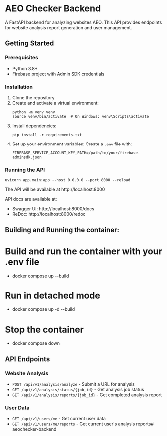 # AEO Checker Backend

A FastAPI backend for analyzing websites AEO. This API provides endpoints for website analysis report generation and user management.

## Getting Started

### Prerequisites

- Python 3.8+
- Firebase project with Admin SDK credentials

### Installation

1. Clone the repository
2. Create and activate a virtual environment:
   ```
   python -m venv venv
   source venv/bin/activate  # On Windows: venv\Scripts\activate
   ```
3. Install dependencies:
   ```
   pip install -r requirements.txt
   ```
4. Set up your environment variables:
   Create a `.env` file with:
   ```
   FIREBASE_SERVICE_ACCOUNT_KEY_PATH=/path/to/your/firebase-adminsdk.json
   ```

### Running the API

```
uvicorn app.main:app --host 0.0.0.0 --port 8000 --reload
```

The API will be available at http://localhost:8000

API docs are available at:
- Swagger UI: http://localhost:8000/docs
- ReDoc: http://localhost:8000/redoc

## Building and Running the container:

# Build and run the container with your .env file
- docker compose up --build
# Run in detached mode
- docker compose up -d --build
# Stop the container
- docker compose down

## API Endpoints

### Website Analysis
- `POST /api/v1/analysis/analyze` - Submit a URL for analysis
- `GET /api/v1/analysis/status/{job_id}` - Get analysis job status
- `GET /api/v1/analysis/reports/{job_id}` - Get completed analysis report

### User Data
- `GET /api/v1/users/me` - Get current user data
- `GET /api/v1/users/me/reports` - Get current user's analysis reports# aeochecker-backend
